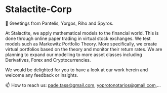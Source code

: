 # Stalactite-Corp

👋 Greetings from Pantelis, Yorgos, Riho and Spyros. 

At Stalactite, we apply mathematical models to the financial world. This is done through online paper trading in virtual stock exchanges. We test models such as Markowitz Portfolio Theory. More specifically, we create virtual portfolios based on the theory and monitor their return rates. We are planning to expand our modelling to more asset classes including Derivatives, Forex and Cryptocurrencies.

We would be delighted for you to have a look at our work herein and welcome any feedback or insights.

📫 How to reach us: pade.tass@gmail.com, yoprotonotarios@gmail.com,...

